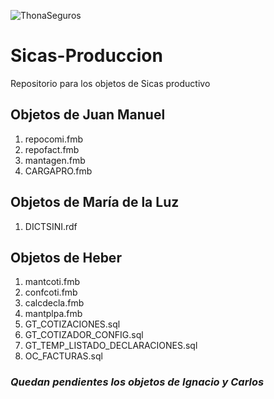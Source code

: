![ThonaSeguros](http://thonaseguros.mx/images/Thona_Seguros.png)

# Sicas-Produccion
Repositorio para los objetos de Sicas productivo

## Objetos de Juan Manuel
1. repocomi.fmb
2. repofact.fmb
3. mantagen.fmb
4. CARGAPRO.fmb

## Objetos de María de la Luz
1. DICTSINI.rdf

## Objetos de Heber
1. mantcoti.fmb
2. confcoti.fmb
3. calcdecla.fmb
4. mantplpa.fmb
5. GT_COTIZACIONES.sql
6. GT_COTIZADOR_CONFIG.sql
7. GT_TEMP_LISTADO_DECLARACIONES.sql
8. OC_FACTURAS.sql

### _Quedan pendientes los objetos de Ignacio y Carlos_

